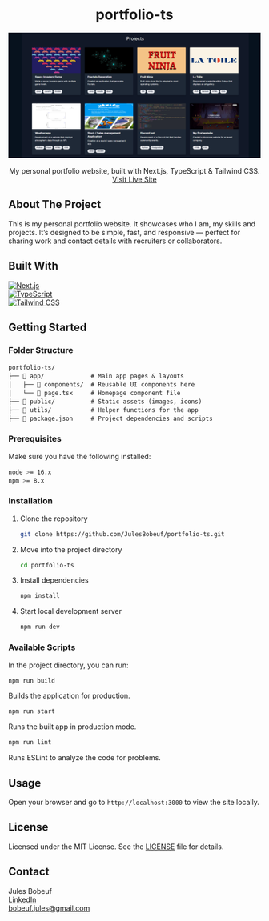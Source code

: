 <a id="readme-top"></a>

<div align="center">
  <h1 align="center">portfolio-ts</h1>
  <img src="assets/README-portfolio-projects.png" alt="Portfolio Screenshot" width="600">
  <p align="center">
    My personal portfolio website, built with Next.js, TypeScript & Tailwind CSS.
    <br />
    <a href="https://bobeuf-jules.com/">Visit Live Site</a>
</div>

## About The Project

This is my personal portfolio website. It showcases who I am, my skills and projects. It’s designed to be simple, fast, and responsive — perfect for sharing work and contact details with recruiters or collaborators.


## Built With

[![Next.js](https://img.shields.io/badge/Next.js-000000?style=for-the-badge&logo=nextdotjs&logoColor=white)](https://nextjs.org/)  
[![TypeScript](https://img.shields.io/badge/TypeScript-3178C6?style=for-the-badge&logo=typescript&logoColor=white)](https://www.typescriptlang.org/)  
[![Tailwind CSS](https://img.shields.io/badge/Tailwind_CSS-38B2AC?style=for-the-badge&logo=tailwindcss&logoColor=white)](https://tailwindcss.com/)


## Getting Started

### Folder Structure

```markdown
portfolio-ts/
├── 📁 app/             # Main app pages & layouts
│   ├── 📁 components/  # Reusable UI components here
│   └── 📄 page.tsx     # Homepage component file
├── 📁 public/          # Static assets (images, icons)
├── 📁 utils/           # Helper functions for the app
├── 📄 package.json     # Project dependencies and scripts
```

### Prerequisites

Make sure you have the following installed:

```sh
node >= 16.x
npm >= 8.x
```

### Installation

1. Clone the repository  
   ```sh
   git clone https://github.com/JulesBobeuf/portfolio-ts.git
   ```
2. Move into the project directory  
   ```sh
   cd portfolio-ts
   ```
3. Install dependencies  
   ```sh
   npm install
   ```
4. Start local development server  
   ```sh
   npm run dev
   ```

### Available Scripts

In the project directory, you can run:

```sh
npm run build
```
Builds the application for production.

```sh
npm run start
```
Runs the built app in production mode.

```sh
npm run lint
```
Runs ESLint to analyze the code for problems.

## Usage

Open your browser and go to `http://localhost:3000` to view the site locally.

## License

Licensed under the MIT License. See the [LICENSE](LICENSE) file for details.

## Contact

Jules Bobeuf  
[LinkedIn](https://www.linkedin.com/in/bobeuf-jules/)  
bobeuf.jules@gmail.com  
